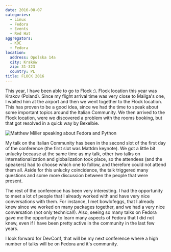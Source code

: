 ```yaml
---
date: 2016-08-07
categories:
  - Linux
  - Fedora
  - Events
  - Red Hat
aggregators:
  - KDE
  - Fedora
location:
  address: Opolska 14a
  city: Kraków
  zip: 31-323
  country: PL
title: FLOCK 2016
---
```


This year, I have been able to go to Flock :).
Flock location this year was Krakov (Poland).
Since my flight arrival time was very close to Mailga's one, I waited him at the airport and then we went together to the Flock location.
This has proven to be a good idea, since we had the time to speak about some important topics around the Italian Community.
We then arrived to the Flock location, were we discovered a problem with the rooms booking, but that got resolved in a quick way by Bexelbie.

![Matthew Miller speaking about Fedora and Python](/img/posts/2016_08_07_flock.jpg)

My talk on the Italian Community has been in the second slot of the first day of the conference (the first slot was Mattdm keynote).
We got a little bit unlucky because at the same time as my talk, other two talks on internationalization and globalization took place, so the attendees (and the speakers) had to choose which one to follow, and therefore could not attend them all.
Aside for this unlucky coincidence, the talk triggered many questions and some more discussion between the people that were present.

The rest of the conference has been very interesting.
I had the opportunity to meet a lot of people that I already worked with and have very nice conversations with them.
For instance, I met bowlofeggs, that I already knew since we worked on many packages together, and we had a very nice conversation (not only technical!).
Also, seeing so many talks on Fedora gave me the opportunity to learn many aspects of Fedora that I did not knew, even if I have been pretty active in the community in the last few years.

I look forward for DevConf, that will be my next conference where a high number of talks will be on Fedora and it's community.
